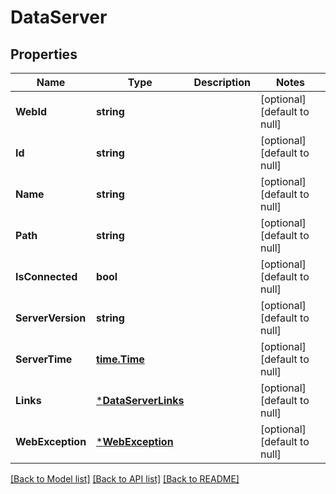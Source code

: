 # DataServer

## Properties
Name | Type | Description | Notes
------------ | ------------- | ------------- | -------------
**WebId** | **string** |  | [optional] [default to null]
**Id** | **string** |  | [optional] [default to null]
**Name** | **string** |  | [optional] [default to null]
**Path** | **string** |  | [optional] [default to null]
**IsConnected** | **bool** |  | [optional] [default to null]
**ServerVersion** | **string** |  | [optional] [default to null]
**ServerTime** | [**time.Time**](time.Time.md) |  | [optional] [default to null]
**Links** | [***DataServerLinks**](DataServerLinks.md) |  | [optional] [default to null]
**WebException** | [***WebException**](WebException.md) |  | [optional] [default to null]

[[Back to Model list]](../README.md#documentation-for-models) [[Back to API list]](../README.md#documentation-for-api-endpoints) [[Back to README]](../README.md)


